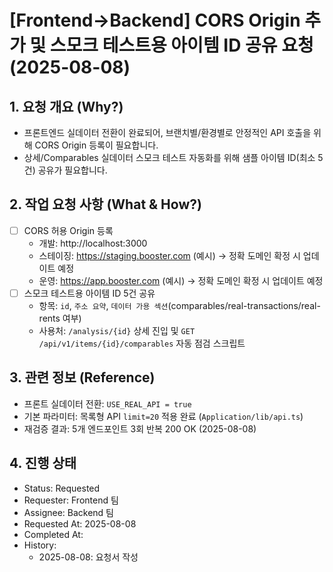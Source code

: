 # [Frontend→Backend] CORS Origin 추가 및 스모크 테스트용 아이템 ID 공유 요청 (2025-08-08)

## 1. 요청 개요 (Why?)

- 프론트엔드 실데이터 전환이 완료되어, 브랜치별/환경별로 안정적인 API 호출을 위해 CORS Origin 등록이 필요합니다.
- 상세/Comparables 실데이터 스모크 테스트 자동화를 위해 샘플 아이템 ID(최소 5건) 공유가 필요합니다.

## 2. 작업 요청 사항 (What & How?)

- [ ] CORS 허용 Origin 등록
  - 개발: http://localhost:3000
  - 스테이징: https://staging.booster.com (예시) → 정확 도메인 확정 시 업데이트 예정
  - 운영: https://app.booster.com (예시) → 정확 도메인 확정 시 업데이트 예정
- [ ] 스모크 테스트용 아이템 ID 5건 공유
  - 항목: `id`, `주소 요약`, `데이터 가용 섹션`(comparables/real-transactions/real-rents 여부)
  - 사용처: `/analysis/{id}` 상세 진입 및 `GET /api/v1/items/{id}/comparables` 자동 점검 스크립트

## 3. 관련 정보 (Reference)

- 프론트 실데이터 전환: `USE_REAL_API = true`
- 기본 파라미터: 목록형 API `limit=20` 적용 완료 (`Application/lib/api.ts`)
- 재검증 결과: 5개 엔드포인트 3회 반복 200 OK (2025-08-08)

## 4. 진행 상태

- Status: Requested
- Requester: Frontend 팀
- Assignee: Backend 팀
- Requested At: 2025-08-08
- Completed At:
- History:
  - 2025-08-08: 요청서 작성
